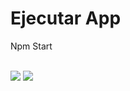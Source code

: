 # Ejecutar App

Npm Start

<br>
<img heigth="400" src="https://i.ibb.co/vBRHqfX/Captura-de-Pantalla-2021-08-05-a-la-s-2-46-45-p-m.png">
<img heigth="400" src="https://i.ibb.co/7yb30D0/Captura-de-Pantalla-2021-08-05-a-la-s-2-52-58-p-m.png">
